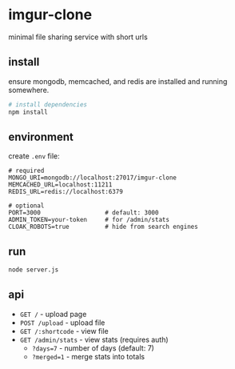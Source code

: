 # imgur-clone

minimal file sharing service with short urls

## install

ensure mongodb, memcached, and redis are installed and running somewhere.

```bash
# install dependencies
npm install
```

## environment

create `.env` file:

```env
# required
MONGO_URI=mongodb://localhost:27017/imgur-clone
MEMCACHED_URL=localhost:11211
REDIS_URL=redis://localhost:6379

# optional
PORT=3000                  # default: 3000
ADMIN_TOKEN=your-token     # for /admin/stats
CLOAK_ROBOTS=true          # hide from search engines
```

## run

```bash
node server.js
```

## api

- `GET /` - upload page
- `POST /upload` - upload file
- `GET /:shortcode` - view file
- `GET /admin/stats` - view stats (requires auth)
  - `?days=7` - number of days (default: 7)
  - `?merged=1` - merge stats into totals
